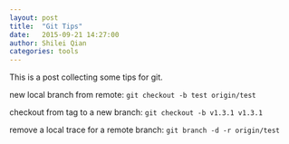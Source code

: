 ```yaml
---
layout: post
title:  "Git Tips"
date:   2015-09-21 14:27:00
author: Shilei Qian
categories: tools 
---
```


This is a post collecting some tips for git.

new local branch from remote: `git checkout -b test origin/test`

checkout from tag to a new branch: `git checkout -b v1.3.1 v1.3.1`

remove a local trace for a remote branch: `git branch -d -r origin/test`
